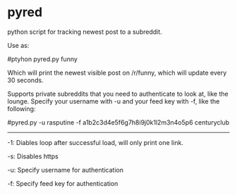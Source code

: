 pyred
=====

python script for tracking newest post to a subreddit.

Use as:

#ptyhon pyred.py funny

Which will print the newest visible post on /r/funny, which will update every 30 seconds.

Supports private subreddits that you need to authenticate to look at, like the lounge. Specify your username with -u and your feed key with -f, like the following:

#pyred.py -u rasputine -f a1b2c3d4e5f6g7h8i9j0k1l2m3n4o5p6 centuryclub

---------
-1: Diables loop after successful load, will only print one link.

-s: Disables https

-u: Specify username for authentication

-f: Specify feed key for authentication
